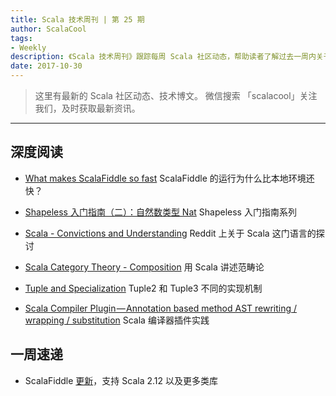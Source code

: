 ```yaml
---
title: Scala 技术周刊 | 第 25 期
author: ScalaCool
tags:
- Weekly
description: 《Scala 技术周刊》跟踪每周 Scala 社区动态，帮助读者了解过去一周内关于 Scala 发生的事情。
date: 2017-10-30
---
```


> 这里有最新的 Scala 社区动态、技术博文。
微信搜索 「scalacool」关注我们，及时获取最新资讯。

***

## 深度阅读

- [What makes ScalaFiddle so fast](https://medium.com/@otto.chrons/what-makes-scalafiddle-so-fast-9a3edf33ed4d)
  ScalaFiddle 的运行为什么比本地环境还快？

- [Shapeless 入门指南（二）：自然数类型 Nat](https://scala.cool/2017/10/shapeless-2/)
  Shapeless 入门指南系列

- [Scala - Convictions and Understanding](https://www.reddit.com/r/scala/comments/78e11r/scala_convictions_and_understanding/)
  Reddit 上关于 Scala 这门语言的探讨

- [Scala Category Theory - Composition](https://elbauldelprogramador.com/en/scala-category-theory-composition/)
  用 Scala 讲述范畴论

- [Tuple and Specialization](https://medium.com/@regis.leray/tuple-and-specialization-a28d0fb5f628)
  Tuple2 和 Tuple3 不同的实现机制

- [Scala Compiler Plugin — Annotation based method AST rewriting / wrapping / substitution](https://medium.com/@adrian.n/scala-compiler-plugin-annotation-based-method-ast-rewriting-wrapping-substitution-b802f2d922f1)
  Scala 编译器插件实践

## 一周速递

- ScalaFiddle [更新](https://users.scala-lang.org/t/scalafiddle-updated-with-support-for-scala-2-12-and-more-libs/1818)，支持 Scala 2.12 以及更多类库